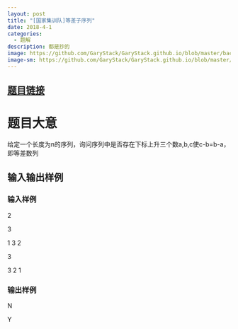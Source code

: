 ```yaml
---
layout: post
title: "[国家集训队]等差子序列"
date: 2018-4-1
categories:
  - 题解
description: 都是抄的
image: https://github.com/GaryStack/GaryStack.github.io/blob/master/background/%E6%9D%82/timg%20(4).jpg?raw=true
image-sm: https://github.com/GaryStack/GaryStack.github.io/blob/master/background/%E6%9D%82/timg%20(4).jpg?raw=true
---
```

## [题目链接](https://www.luogu.org/problemnew/show/P2757)

# 题目大意

给定一个长度为n的序列，询问序列中是否存在下标上升三个数a,b,c使c-b=b-a，即等差数列

## 输入输出样例
### 输入样例
2

3

1 3 2

3

3 2 1

### 输出样例

N

Y
